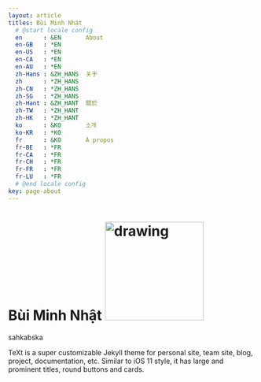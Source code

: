 ```yaml
---
layout: article
titles: Bùi Minh Nhật
  # @start locale config
  en      : &EN       About
  en-GB   : *EN
  en-US   : *EN
  en-CA   : *EN
  en-AU   : *EN
  zh-Hans : &ZH_HANS  关于
  zh      : *ZH_HANS
  zh-CN   : *ZH_HANS
  zh-SG   : *ZH_HANS
  zh-Hant : &ZH_HANT  關於
  zh-TW   : *ZH_HANT
  zh-HK   : *ZH_HANT
  ko      : &KO       소개
  ko-KR   : *KO
  fr      : &KO       À propos
  fr-BE   : *FR
  fr-CA   : *FR
  fr-CH   : *FR
  fr-FR   : *FR
  fr-LU   : *FR
  # @end locale config
key: page-about
---
```


# Bùi Minh Nhật <img src="https://avatars3.githubusercontent.com/u/39076547?s=460&v=4" alt="drawing" width="200"/>

sahkabska

TeXt is a super customizable Jekyll theme for personal site, team site, blog, project, documentation, etc. Similar to iOS 11 style, it has large and prominent titles, round buttons and cards.
